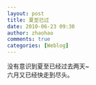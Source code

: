 ```yaml
---
layout: post
title: 夏至已过
date: 2010-06-23 09:30
author: zhaohao
comments: true
categories: [Weblog]
---
```

没有意识到夏至已经过去两天~
<br />六月又已经快走到尽头。
